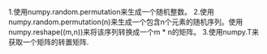 1.使用numpy.random.permutation来生成一个随机整数。
2.使用numpy.random.permutation(n)来生成一个包含n个元素的随机序列。使用numpy.reshape((m,n))来将该序列转换成一个m * n的矩阵。
3.使用numpy.T来获取一个矩阵的转置矩阵.
